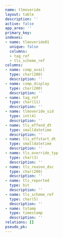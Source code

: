 ```yaml
---
name: tlmoveride
layout: table
description: ''
active: false
app_area: ''
primary_key: 
indexes:
- name: tlmoveride01
  unique: false
  columns:
  - tag_ref
  - tls_scheme_ref
columns:
- name: comp_avail
  type: char(200)
  description: ''
- name: comp_display
  type: char(200)
  description: ''
- name: tag_ref
  type: char(11)
  description: ''
- name: tlmoveride_sid
  type: int(4)
  description: ''
- name: tls_effend_dt
  type: smalldatetime
  description: ''
- name: tls_effstart_dt
  type: smalldatetime
  description: ''
- name: tls_override_typ
  type: char(3)
  description: ''
- name: tls_reason_dsc
  type: char(200)
  description: ''
- name: tls_reported
  type: bit
  description: ''
- name: tls_scheme_ref
  type: char(5)
  description: ''
- name: tstamp
  type: timestamp
  description: ''
relations: []
pseudo_pk: 
---
```


